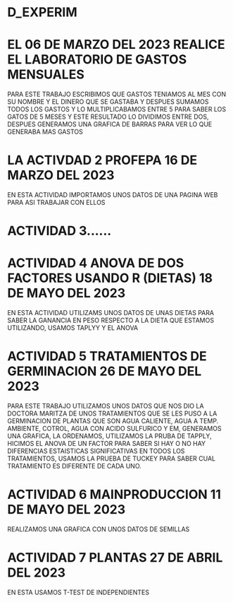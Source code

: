 # D_EXPERIM
# EL 06 DE MARZO DEL 2023 REALICE EL LABORATORIO DE GASTOS MENSUALES 
PARA ESTE TRABAJO ESCRIBIMOS QUE GASTOS TENIAMOS AL MES CON SU NOMBRE Y EL DINERO QUE SE GASTABA Y DESPUES SUMAMOS TODOS LOS GASTOS Y LO MULTIPLICABAMOS ENTRE 5 PARA SABER LOS GATOS DE 5 MESES Y ESTE RESULTADO LO DIVIDIMOS ENTRE DOS, DESPUES GENERAMOS UNA GRAFICA DE BARRAS PARA VER LO QUE GENERABA MAS GASTOS 
# LA ACTIVDAD 2 PROFEPA 16 DE MARZO DEL 2023
EN ESTA ACTIVIDAD IMPORTAMOS UNOS DATOS DE UNA PAGINA WEB PARA ASI TRABAJAR CON ELLOS 
# ACTIVIDAD 3...... 

# ACTIVIDAD 4 ANOVA DE DOS FACTORES USANDO R (DIETAS) 18 DE MAYO DEL 2023
EN ESTA ACTIVIDAD UTILIZAMS UNOS DATOS DE UNAS DIETAS PARA SABER LA GANANCIA EN PESO RESPECTO A LA DIETA QUE ESTAMOS UTILIZANDO, USAMOS TAPLYY Y EL ANOVA 
# ACTIVIDAD 5 TRATAMIENTOS DE GERMINACION 26 DE MAYO DEL 2023
PARA ESTE TRABAJO UTILIZAMOS UNOS DATOS QUE NOS DIO LA DOCTORA MARITZA DE UNOS TRATAMIENTOS QUE SE LES PUSO A LA GERMINACION DE PLANTAS QUE SON AGUA CALIENTE, AGUA A TEMP. AMBIENTE, COTROL, AGUA CON ACIDO SULFURICO Y EM, GENERAMOS UNA GRAFICA, LA ORDENAMOS, UTILIZAMOS LA PRUBA DE TAPPLY, HICIMOS EL ANOVA DE UN FACTOR PARA SABER SI HAY O NO HAY DIFERENCIAS ESTAISTICAS SIGNIFICATIVAS EN TODOS LOS TRATAMIENTOS, USAMOS LA PRUEBA DE TUCKEY PARA SABER CUAL TRATAMIENTO ES DIFERENTE DE CADA UNO. 
# ACTIVIDAD 6 MAINPRODUCCION 11 DE MAYO DEL 2023 
REALIZAMOS UNA GRAFICA CON UNOS DATOS DE SEMILLAS 
# ACTIVIDAD 7 PLANTAS 27 DE ABRIL DEL 2023 
EN ESTA USAMOS T-TEST DE INDEPENDIENTES 
